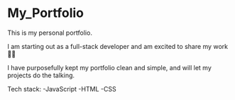 # My_Portfolio

This is my personal portfolio. 

I am starting out as a full-stack developer and am excited to share my work 👩‍💻

I have purposefully kept my portfolio clean and simple, and will let my projects do the talking. 

Tech stack: -JavaScript
            -HTML
            -CSS
